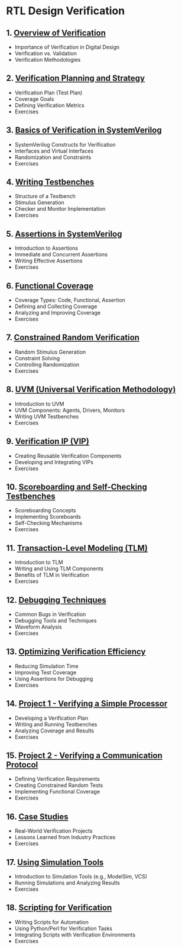 # RTL Design Verification 
## 1. [Overview of Verification](RTL_Design_Verification_/chapter_00001.md)
  - Importance of Verification in Digital Design
  - Verification vs. Validation
  - Verification Methodologies
## 2. [Verification Planning and Strategy](RTL_Design_Verification_/chapter_00002.md)
  - Verification Plan (Test Plan)
  - Coverage Goals
  - Defining Verification Metrics
  - Exercises
## 3. [Basics of Verification in SystemVerilog](RTL_Design_Verification_/chapter_00003.md)
  - SystemVerilog Constructs for Verification
  - Interfaces and Virtual Interfaces
  - Randomization and Constraints
  - Exercises
## 4. [Writing Testbenches](RTL_Design_Verification_/chapter_00004.md)
  - Structure of a Testbench
  - Stimulus Generation
  - Checker and Monitor Implementation
  - Exercises
## 5. [Assertions in SystemVerilog](RTL_Design_Verification_/chapter_00005.md)
  - Introduction to Assertions
  - Immediate and Concurrent Assertions
  - Writing Effective Assertions
  - Exercises
## 6. [Functional Coverage](RTL_Design_Verification_/chapter_00006.md)
  - Coverage Types: Code, Functional, Assertion
  - Defining and Collecting Coverage
  - Analyzing and Improving Coverage
  - Exercises
## 7. [Constrained Random Verification](RTL_Design_Verification_/chapter_00007.md)
  - Random Stimulus Generation
  - Constraint Solving
  - Controlling Randomization
  - Exercises
## 8. [UVM (Universal Verification Methodology)](RTL_Design_Verification_/chapter_00008.md)
  - Introduction to UVM
  - UVM Components: Agents, Drivers, Monitors
  - Writing UVM Testbenches
  - Exercises
## 9. [Verification IP (VIP)](RTL_Design_Verification_/chapter_00009.md)
  - Creating Reusable Verification Components
  - Developing and Integrating VIPs
  - Exercises
## 10. [Scoreboarding and Self-Checking Testbenches](RTL_Design_Verification_/chapter_00010.md)
  - Scoreboarding Concepts
  - Implementing Scoreboards
  - Self-Checking Mechanisms
  - Exercises
## 11. [Transaction-Level Modeling (TLM)](RTL_Design_Verification_/chapter_00011.md)
  - Introduction to TLM
  - Writing and Using TLM Components
  - Benefits of TLM in Verification
  - Exercises
## 12. [Debugging Techniques](RTL_Design_Verification_/chapter_00012.md)
  - Common Bugs in Verification
  - Debugging Tools and Techniques
  - Waveform Analysis
  - Exercises
## 13. [Optimizing Verification Efficiency](RTL_Design_Verification_/chapter_00013.md)
  - Reducing Simulation Time
  - Improving Test Coverage
  - Using Assertions for Debugging
  - Exercises
## 14. [Project 1 - Verifying a Simple Processor](RTL_Design_Verification_/chapter_00014.md)
  - Developing a Verification Plan
  - Writing and Running Testbenches
  - Analyzing Coverage and Results
  - Exercises
## 15. [Project 2 - Verifying a Communication Protocol](RTL_Design_Verification_/chapter_00015.md)
  - Defining Verification Requirements
  - Creating Constrained Random Tests
  - Implementing Functional Coverage
  - Exercises
## 16. [Case Studies](RTL_Design_Verification_/chapter_00016.md)
  - Real-World Verification Projects
  - Lessons Learned from Industry Practices
  - Exercises
## 17. [Using Simulation Tools](RTL_Design_Verification_/chapter_00017.md)
  - Introduction to Simulation Tools (e.g., ModelSim, VCS)
  - Running Simulations and Analyzing Results
  - Exercises
## 18. [Scripting for Verification](RTL_Design_Verification_/chapter_00018.md)
  - Writing Scripts for Automation
  - Using Python/Perl for Verification Tasks
  - Integrating Scripts with Verification Environments
  - Exercises
